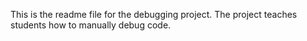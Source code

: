 This is the readme file for the debugging project.
The project teaches students how to manually debug code.

